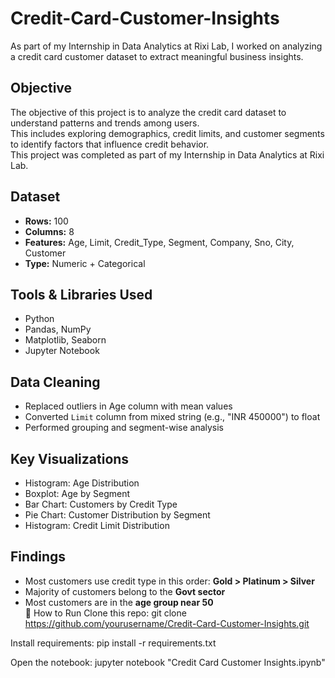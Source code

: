 # Credit-Card-Customer-Insights
As part of my Internship in Data Analytics at Rixi Lab, I worked on analyzing a credit card customer dataset to extract meaningful business insights.
##  Objective
The objective of this project is to analyze the credit card dataset to understand patterns and trends among users.  
This includes exploring demographics, credit limits, and customer segments to identify factors that influence credit behavior.  
This project was completed as part of my Internship in Data Analytics at Rixi Lab.
## Dataset
- **Rows:** 100  
- **Columns:** 8  
- **Features:** Age, Limit, Credit_Type, Segment, Company, Sno, City, Customer  
- **Type:** Numeric + Categorical  

## Tools & Libraries Used
- Python  
- Pandas, NumPy  
- Matplotlib, Seaborn  
- Jupyter Notebook  

##  Data Cleaning
- Replaced outliers in Age column with mean values  
- Converted `Limit` column from mixed string (e.g., "INR 450000") to float  
- Performed grouping and segment-wise analysis  

## Key Visualizations
- Histogram: Age Distribution  
- Boxplot: Age by Segment  
- Bar Chart: Customers by Credit Type  
- Pie Chart: Customer Distribution by Segment  
- Histogram: Credit Limit Distribution  

## Findings
- Most customers use credit type in this order: **Gold > Platinum > Silver**  
- Majority of customers belong to the **Govt sector**  
- Most customers are in the **age group near 50**  
🚀 How to Run
Clone this repo:
git clone https://github.com/yourusername/Credit-Card-Customer-Insights.git

Install requirements:
pip install -r requirements.txt

Open the notebook:
jupyter notebook "Credit Card Customer Insights.ipynb"
